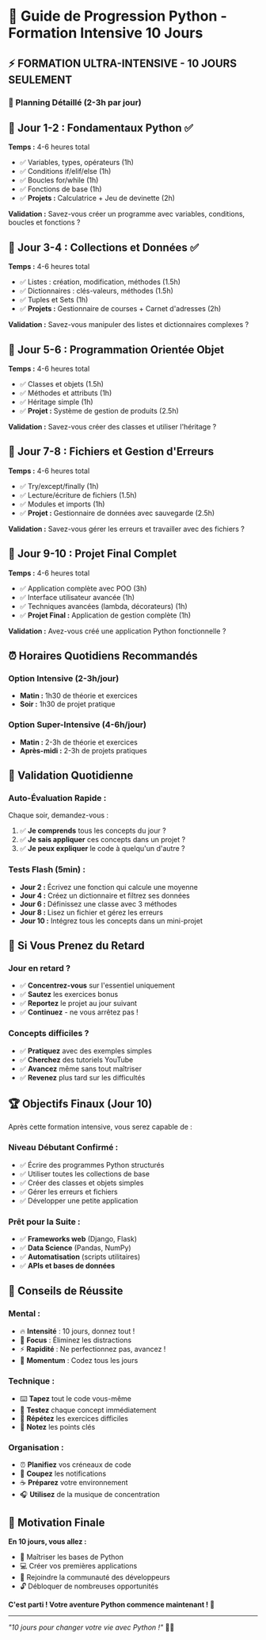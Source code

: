 # 🚀 Guide de Progression Python - Formation Intensive 10 Jours

## ⚡ **FORMATION ULTRA-INTENSIVE - 10 JOURS SEULEMENT**

### 📅 Planning Détaillé (2-3h par jour)

## **🎯 Jour 1-2 : Fondamentaux Python** ✅
**Temps :** 4-6 heures total
- ✅ Variables, types, opérateurs (1h)
- ✅ Conditions if/elif/else (1h)
- ✅ Boucles for/while (1h)
- ✅ Fonctions de base (1h)
- ✅ **Projets :** Calculatrice + Jeu de devinette (2h)

**Validation :** Savez-vous créer un programme avec variables, conditions, boucles et fonctions ?

## **🎯 Jour 3-4 : Collections et Données** ✅
**Temps :** 4-6 heures total
- ✅ Listes : création, modification, méthodes (1.5h)
- ✅ Dictionnaires : clés-valeurs, méthodes (1.5h)
- ✅ Tuples et Sets (1h)
- ✅ **Projets :** Gestionnaire de courses + Carnet d'adresses (2h)

**Validation :** Savez-vous manipuler des listes et dictionnaires complexes ?

## **🎯 Jour 5-6 : Programmation Orientée Objet**
**Temps :** 4-6 heures total
- ✅ Classes et objets (1.5h)
- ✅ Méthodes et attributs (1h)
- ✅ Héritage simple (1h)
- ✅ **Projet :** Système de gestion de produits (2.5h)

**Validation :** Savez-vous créer des classes et utiliser l'héritage ?

## **🎯 Jour 7-8 : Fichiers et Gestion d'Erreurs**
**Temps :** 4-6 heures total
- ✅ Try/except/finally (1h)
- ✅ Lecture/écriture de fichiers (1.5h)
- ✅ Modules et imports (1h)
- ✅ **Projet :** Gestionnaire de données avec sauvegarde (2.5h)

**Validation :** Savez-vous gérer les erreurs et travailler avec des fichiers ?

## **🎯 Jour 9-10 : Projet Final Complet**
**Temps :** 4-6 heures total
- ✅ Application complète avec POO (3h)
- ✅ Interface utilisateur avancée (1h)
- ✅ Techniques avancées (lambda, décorateurs) (1h)
- ✅ **Projet Final :** Application de gestion complète (1h)

**Validation :** Avez-vous créé une application Python fonctionnelle ?

## ⏰ **Horaires Quotidiens Recommandés**

### **Option Intensive (2-3h/jour)**
- **Matin :** 1h30 de théorie et exercices
- **Soir :** 1h30 de projet pratique

### **Option Super-Intensive (4-6h/jour)**
- **Matin :** 2-3h de théorie et exercices
- **Après-midi :** 2-3h de projets pratiques

## 🎯 **Validation Quotidienne**

### **Auto-Évaluation Rapide :**
Chaque soir, demandez-vous :
1. ✅ **Je comprends** tous les concepts du jour ?
2. ✅ **Je sais appliquer** ces concepts dans un projet ?
3. ✅ **Je peux expliquer** le code à quelqu'un d'autre ?

### **Tests Flash (5min) :**
- **Jour 2 :** Écrivez une fonction qui calcule une moyenne
- **Jour 4 :** Créez un dictionnaire et filtrez ses données
- **Jour 6 :** Définissez une classe avec 3 méthodes
- **Jour 8 :** Lisez un fichier et gérez les erreurs
- **Jour 10 :** Intégrez tous les concepts dans un mini-projet

## 🚨 **Si Vous Prenez du Retard**

### **Jour en retard ?**
- ✅ **Concentrez-vous** sur l'essentiel uniquement
- ✅ **Sautez** les exercices bonus
- ✅ **Reportez** le projet au jour suivant
- ✅ **Continuez** - ne vous arrêtez pas !

### **Concepts difficiles ?**
- ✅ **Pratiquez** avec des exemples simples
- ✅ **Cherchez** des tutoriels YouTube
- ✅ **Avancez** même sans tout maîtriser
- ✅ **Revenez** plus tard sur les difficultés

## 🏆 **Objectifs Finaux (Jour 10)**

Après cette formation intensive, vous serez capable de :

### **Niveau Débutant Confirmé :**
- ✅ Écrire des programmes Python structurés
- ✅ Utiliser toutes les collections de base
- ✅ Créer des classes et objets simples
- ✅ Gérer les erreurs et fichiers
- ✅ Développer une petite application

### **Prêt pour la Suite :**
- ✅ **Frameworks web** (Django, Flask)
- ✅ **Data Science** (Pandas, NumPy)
- ✅ **Automatisation** (scripts utilitaires)
- ✅ **APIs et bases de données**

## 💪 **Conseils de Réussite**

### **Mental :**
- 🔥 **Intensité** : 10 jours, donnez tout !
- 🎯 **Focus** : Éliminez les distractions
- ⚡ **Rapidité** : Ne perfectionnez pas, avancez !
- 🚀 **Momentum** : Codez tous les jours

### **Technique :**
- ⌨️ **Tapez** tout le code vous-même
- 🧪 **Testez** chaque concept immédiatement
- 🔄 **Répétez** les exercices difficiles
- 📝 **Notez** les points clés

### **Organisation :**
- ⏰ **Planifiez** vos créneaux de code
- 📱 **Coupez** les notifications
- ☕ **Préparez** votre environnement
- 🎧 **Utilisez** de la musique de concentration

## 🎉 **Motivation Finale**

**En 10 jours, vous allez :**
- 🐍 Maîtriser les bases de Python
- 💻 Créer vos premières applications
- 🚀 Rejoindre la communauté des développeurs
- 🔓 Débloquer de nombreuses opportunités

**C'est parti ! Votre aventure Python commence maintenant ! 🚀**

---

*"10 jours pour changer votre vie avec Python !"* 🐍✨
